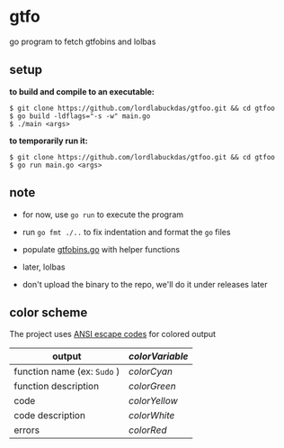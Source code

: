 # gtfo

go program to fetch gtfobins and lolbas

## setup

**to build and compile to an executable:**

``` 
$ git clone https://github.com/lordlabuckdas/gtfoo.git && cd gtfoo
$ go build -ldflags="-s -w" main.go
$ ./main <args>
```

**to temporarily run it:**

``` 
$ git clone https://github.com/lordlabuckdas/gtfoo.git && cd gtfoo
$ go run main.go <args>
```

## note

* for now, use `go run` to execute the program

* run `go fmt ./..` to fix indentation and format the `go` files

* populate [gtfobins.go](./gtfobins/gtfobins.go) with helper functions

* later, lolbas

* don't upload the binary to the repo, we'll do it under releases later

## color scheme

The project uses [ANSI escape codes](http://en.wikipedia.org/wiki/ANSI_escape_code) for colored output

| output                     | _colorVariable_ |
|----------------------------|-----------------|
| function name (ex: `Sudo` )| _colorCyan_     |
| function description       | _colorGreen_    |
| code                       | _colorYellow_   |
| code description           | _colorWhite_    |
| errors                     | _colorRed_      |